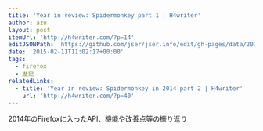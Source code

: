 ```yaml
---
title: 'Year in review: Spidermonkey part 1 | H4writer'
author: azu
layout: post
itemUrl: 'http://h4writer.com/?p=14'
editJSONPath: 'https://github.com/jser/jser.info/edit/gh-pages/data/2015/02/index.json'
date: '2015-02-11T11:02:17+00:00'
tags:
  - firefox
  - 歴史
relatedLinks:
  - title: 'Year in review: Spidermonkey in 2014 part 2 | H4writer'
    url: 'http://h4writer.com/?p=40'
---
```

2014年のFirefoxに入ったAPI、機能や改善点等の振り返り
